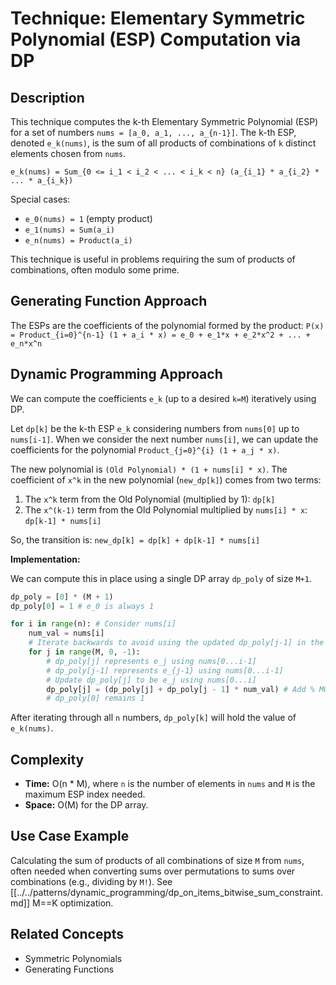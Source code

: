 # Technique: Elementary Symmetric Polynomial (ESP) Computation via DP

## Description

This technique computes the k-th Elementary Symmetric Polynomial (ESP) for a set of numbers `nums = [a_0, a_1, ..., a_{n-1}]`. The k-th ESP, denoted `e_k(nums)`, is the sum of all products of combinations of `k` distinct elements chosen from `nums`.

`e_k(nums) = Sum_{0 <= i_1 < i_2 < ... < i_k < n} (a_{i_1} * a_{i_2} * ... * a_{i_k})`

Special cases:
*   `e_0(nums) = 1` (empty product)
*   `e_1(nums) = Sum(a_i)`
*   `e_n(nums) = Product(a_i)`

This technique is useful in problems requiring the sum of products of combinations, often modulo some prime.

## Generating Function Approach

The ESPs are the coefficients of the polynomial formed by the product:
`P(x) = Product_{i=0}^{n-1} (1 + a_i * x) = e_0 + e_1*x + e_2*x^2 + ... + e_n*x^n`

## Dynamic Programming Approach

We can compute the coefficients `e_k` (up to a desired `k=M`) iteratively using DP.

Let `dp[k]` be the k-th ESP `e_k` considering numbers from `nums[0]` up to `nums[i-1]`. When we consider the next number `nums[i]`, we can update the coefficients for the polynomial `Product_{j=0}^{i} (1 + a_j * x)`.

The new polynomial is `(Old Polynomial) * (1 + nums[i] * x)`.
The coefficient of `x^k` in the new polynomial (`new_dp[k]`) comes from two terms:
1.  The `x^k` term from the Old Polynomial (multiplied by 1): `dp[k]`
2.  The `x^(k-1)` term from the Old Polynomial multiplied by `nums[i] * x`: `dp[k-1] * nums[i]`

So, the transition is: `new_dp[k] = dp[k] + dp[k-1] * nums[i]`

**Implementation:**

We can compute this in place using a single DP array `dp_poly` of size `M+1`.

```python
dp_poly = [0] * (M + 1)
dp_poly[0] = 1 # e_0 is always 1

for i in range(n): # Consider nums[i]
    num_val = nums[i]
    # Iterate backwards to avoid using the updated dp_poly[j-1] in the same iteration
    for j in range(M, 0, -1):
        # dp_poly[j] represents e_j using nums[0...i-1]
        # dp_poly[j-1] represents e_{j-1} using nums[0...i-1]
        # Update dp_poly[j] to be e_j using nums[0...i]
        dp_poly[j] = (dp_poly[j] + dp_poly[j - 1] * num_val) # Add % MOD if needed
        # dp_poly[0] remains 1
```

After iterating through all `n` numbers, `dp_poly[k]` will hold the value of `e_k(nums)`.

## Complexity

*   **Time:** O(n * M), where `n` is the number of elements in `nums` and `M` is the maximum ESP index needed.
*   **Space:** O(M) for the DP array.

## Use Case Example

Calculating the sum of products of all combinations of size `M` from `nums`, often needed when converting sums over permutations to sums over combinations (e.g., dividing by `M!`). See [[../../patterns/dynamic_programming/dp_on_items_bitwise_sum_constraint.md]] M==K optimization.

## Related Concepts
*   Symmetric Polynomials
*   Generating Functions 